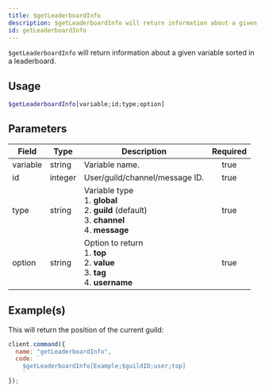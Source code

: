 ```yaml
---
title: $getLeaderboardInfo
description: $getLeaderboardInfo will return information about a given variable sorted in a leaderboard.
id: getLeaderboardInfo
---
```


`$getLeaderboardInfo` will return information about a given variable sorted in a leaderboard.

## Usage

```php
$getLeaderboardInfo[variable;id;type;option]
```

## Parameters

| Field    | Type    | Description                                                                                                                     | Required |
| -------- | ------- | ------------------------------------------------------------------------------------------------------------------------------- | :------: |
| variable | string  | Variable name.                                                                                                                  |   true   |
| id       | integer | User/guild/channel/message ID.                                                                                                  |   true   |
| type     | string  | Variable type <br /> 1. **global** <br /> 2. **guild** (default) <br /> 3. **channel** <br /> 4. **message** |   true   |
| option   | string  | Option to return <br /> 1. **top** <br /> 2. **value** <br /> 3. **tag** <br /> 4. **username**                                 |   true   |

## Example(s)

This will return the position of the current guild:

```javascript
client.command({
  name: "getLeaderboardInfo",
  code: `
    $getLeaderboardInfo[Example;$guildID;user;top]
    `
});
```

